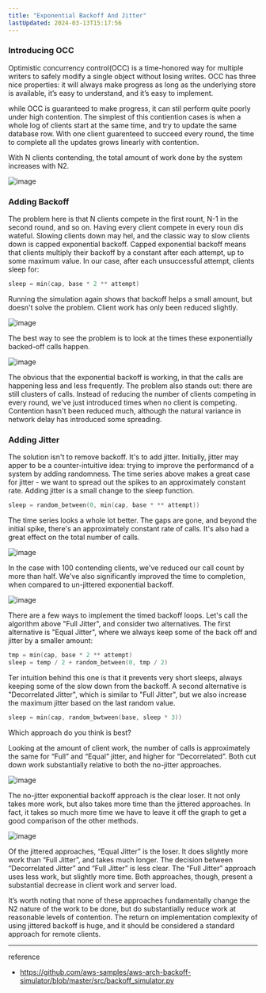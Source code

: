 ```yaml
---
title: "Exponential Backoff And Jitter"
lastUpdated: 2024-03-13T15:17:56
---
```


### Introducing OCC
Optimistic concurrency control(OCC) is a time-honored way for multiple writers to safely modify a single object without losing writes. OCC has three nice properties: it will always make progress as long as the underlying store is available, it’s easy to understand, and it’s easy to implement.

while OCC is guaranteed to make progress, it can stil perform quite poorly under high contention. The simplest of this contiention cases is when a whole log of clients start at the same time, and try to update the same database row. With one client guarenteed to succeed every round, the time to complete all the updates grows linearly with contention.

With N clients contending, the total amount of work done by the system increases with N2.

![image](https://github.com/rlaisqls/TIL/assets/81006587/cb23c3d2-cc47-4d84-9271-7a817818d349)

### Adding Backoff

The problem here is that N clients compete in the first rount, N-1 in the second round, and so on. Having every client compete in every roun dis wateful. Slowing clients down may hel, and the classic way to slow clients down is capped exponential backoff. Capped exponential backoff means that clients multiply their backoff by a constant after each attempt, up to some maximum value. In our case, after each unsuccessful attempt, clients sleep for:

```c
sleep = min(cap, base * 2 ** attempt)
```

Running the simulation again shows that backoff helps a small amount, but doesn't solve the problem. Client work has only been reduced slightly.

![image](https://github.com/rlaisqls/TIL/assets/81006587/16cd8173-d354-4626-8896-163814323794)

The best way to see the problem is to look at the times these exponentially backed-off calls happen.

![image](https://github.com/rlaisqls/TIL/assets/81006587/5235d62a-6fa6-40f6-a826-50a45c1ebf7c)

The obvious that the exponential backoff is working, in that the calls are happening less and less frequently. The problem also stands out: there are still clusters of calls. Instead of reducing the number of clients competing in every round, we've just introduced times when no client is competing. Contention hasn't been reduced much, although the natural variance in network delay has introduced some spreading.

### Adding Jitter

The solution isn't to remove backoff. It's to add jitter. Initially, jitter may apper to be a counter-intuitive idea: trying to improve the performancd of a system by adding randomness. The time series above makes a great case for jitter - we want to spread out the spikes to an approximately constant rate. Adding jitter is a small change to the sleep function.

```c
sleep = random_between(0, min(cap, base * ** attempt))
```

The time series looks a whole lot better. The gaps are gone, and beyond the initial spike, there's an approximately constant rate of calls. It's also had a great effect on the total number of calls.

![image](https://github.com/rlaisqls/TIL/assets/81006587/19ae5986-3024-4122-a4a6-a2641fae7368)

In the case with 100 contending clients, we've reduced our call count by more than half. We've also significantly improved the time to completion, when compared to un-jittered exponential backoff.

![image](https://github.com/rlaisqls/TIL/assets/81006587/7e64a0ca-c7da-4c63-8d6e-1e0b16496021)

There are a few ways to implement the timed backoff loops. Let's call the algorithm above "Full Jitter", and consider two alternatives. The first alternative is "Equal Jitter", where we always keep some of the back off and jitter by a smaller amount:

```c
tmp = min(cap, base * 2 ** attempt)
sleep = temp / 2 + random_between(0, tmp / 2)
```

Ter intuition behind this one is that it prevents very short sleeps, always keeping some of the slow down from the backoff. A second alternative is "Decorrelated Jitter", which is similar to "Full Jitter", but we also increase the maximum jitter based on the last random value.

```c
sleep = min(cap, random_bwtween(base, sleep * 3))
```

Which approach do you think is best?

Looking at the amount of client work, the number of calls is approximately the same for “Full” and “Equal” jitter, and higher for “Decorrelated”. Both cut down work substantially relative to both the no-jitter approaches.

![image](https://github.com/rlaisqls/TIL/assets/81006587/5fe5e0a3-d198-4731-9db9-7943f50a7d34)

The no-jitter exponential backoff approach is the clear loser. It not only takes more work, but also takes more time than the jittered approaches. In fact, it takes so much more time we have to leave it off the graph to get a good comparison of the other methods.

![image](https://github.com/rlaisqls/TIL/assets/81006587/4d5cd304-2511-4997-b997-eed15f8f6243)


Of the jittered approaches, “Equal Jitter” is the loser. It does slightly more work than “Full Jitter”, and takes much longer. The decision between “Decorrelated Jitter” and “Full Jitter” is less clear. The “Full Jitter” approach uses less work, but slightly more time. Both approaches, though, present a substantial decrease in client work and server load.

It’s worth noting that none of these approaches fundamentally change the N2 nature of the work to be done, but do substantially reduce work at reasonable levels of contention. The return on implementation complexity of using jittered backoff is huge, and it should be considered a standard approach for remote clients.

---
reference
- https://github.com/aws-samples/aws-arch-backoff-simulator/blob/master/src/backoff_simulator.py
